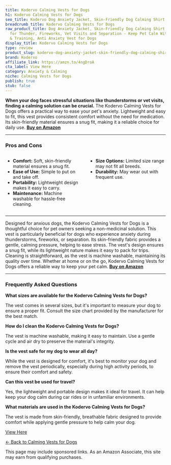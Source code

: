 ```yaml
---
title: Kodervo Calming Vests for Dogs
h1: Kodervo Calming Vests for Dogs
seo_title: Kodervo Dog Anxiety Jacket, Skin-Friendly Dog Calming Shirt
breadcrumb_title: Kodervo Calming Vests for Dogs
raw_product_title: Dog Anxiety Jacket, Skin-Friendly Dog Calming Shirt - Dog Coat
  for Thunder, Fireworks, Vet Visits and Separation - Keep Pet Calm Without Medicine
  & Training, Anti Anxiety Vest for Dogs
display_title: Kodervo Calming Vests for Dogs
type: review
product_slug: kodervo-dog-anxiety-jacket-skin-friendly-dog-calming-shirt-dog-coat-for-11bd9560
brand: Kodervo
affiliate_link: https://amzn.to/4ngDroA
cta_label: View Here
category: Anxiety & Calming
niche: Calming Vests for Dogs
publish: true
stub: false
---
```


<div id="intro" class="full-width">
  <p><strong>When your dog faces stressful situations like thunderstorms or vet visits, finding a calming solution can be crucial.</strong> The Kodervo Calming Vests for Dogs offers a practical way to ease your pet's anxiety. Lightweight and easy to fit, this vest provides consistent comfort without the need for medication. Its skin-friendly material ensures a snug fit, making it a reliable choice for daily use. <a href="https://amzn.to/4ngDroA" rel="nofollow sponsored noopener" target="_blank"><strong>Buy on Amazon</strong></a></p>
</div>

<hr />
<h3 id="pros-cons">Pros and Cons</h3>
<div class="pc-grid" style="display:grid;grid-template-columns:1fr 1fr;gap:16px;">
  <ul>
    <li><strong>Comfort:</strong> Soft, skin-friendly material ensures a snug fit.</li>
    <li><strong>Ease of Use:</strong> Simple to put on and take off.</li>
    <li><strong>Portability:</strong> Lightweight design makes it easy to carry.</li>
    <li><strong>Maintenance:</strong> Machine washable for hassle-free cleaning.</li>
  </ul>
  <ul>
    <li><strong>Size Options:</strong> Limited size range may not fit all breeds.</li>
    <li><strong>Durability:</strong> May wear out with frequent use.</li>
  </ul>
</div>
<hr />

<div class="full-width">
  <p>Designed for anxious dogs, the Kodervo Calming Vests for Dogs is a thoughtful choice for pet owners seeking a non-medicinal solution. This vest is particularly beneficial for dogs who experience anxiety during thunderstorms, fireworks, or separation. Its skin-friendly fabric provides a gentle, calming pressure, helping to ease stress. The vest's design ensures a snug fit, while its lightweight nature makes it easy to pack for trips. Cleaning is straightforward, as the vest is machine washable, maintaining its quality over time. Whether at home or on the go, Kodervo Calming Vests for Dogs offers a reliable way to keep your pet calm. <a href="https://amzn.to/4ngDroA" rel="nofollow sponsored noopener" target="_blank"><strong>Buy on Amazon</strong></a></p>
</div>

<hr />
<h3 id="faqs">Frequently Asked Questions</h3>

<p><strong>What sizes are available for the Kodervo Calming Vests for Dogs?</strong></p>
<p>The vest comes in several sizes, but it's important to measure your dog to ensure a proper fit. Consult the size chart provided by the manufacturer for the best match.</p>

<p><strong>How do I clean the Kodervo Calming Vests for Dogs?</strong></p>
<p>The vest is machine washable, making it easy to maintain. Use a gentle cycle and air dry to preserve the material's integrity.</p>

<p><strong>Is the vest safe for my dog to wear all day?</strong></p>
<p>While the vest is designed for comfort, it's best to monitor your dog and remove the vest periodically, especially during high activity periods, to ensure their comfort and safety.</p>

<p><strong>Can this vest be used for travel?</strong></p>
<p>Yes, the lightweight and portable design makes it ideal for travel. It can help keep your dog calm during car rides or in unfamiliar environments.</p>

<p><strong>What materials are used in the Kodervo Calming Vests for Dogs?</strong></p>
<p>The vest is made from skin-friendly, breathable fabric designed to provide comfort while applying gentle pressure to help calm your dog.</p>
<p><a class="btn" href="https://amzn.to/4ngDroA" target="_blank" rel="nofollow sponsored noopener">View Here</a></p>
<p><a href="/roundups/anxiety-calming/calming-vests-for-dogs/">← Back to Calming Vests for Dogs</a></p>
<aside class="disclosure">This page may include sponsored links. As an Amazon Associate, this site may earn from qualifying purchases.</aside>
